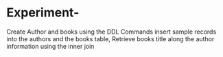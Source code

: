 # Experiment-
Create Author and books using the DDL Commands insert sample records into the authors and the books table, Retrieve books title along the author information using the inner join
